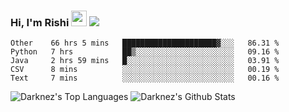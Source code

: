 ### Hi, I'm Rishi <img src="https://media.giphy.com/media/hvRJCLFzcasrR4ia7z/giphy.gif" width="25px" />  <img src="https://img.shields.io/badge/Data Scientist-Python-blue?style=flat-square" />
<!--START_SECTION:waka-->
```text
Other    66 hrs 5 mins   █████████████████████▓░░░   86.31 % 
Python   7 hrs           ██▒░░░░░░░░░░░░░░░░░░░░░░   09.16 % 
Java     2 hrs 59 mins   █░░░░░░░░░░░░░░░░░░░░░░░░   03.91 % 
CSV      8 mins          ░░░░░░░░░░░░░░░░░░░░░░░░░   00.19 % 
Text     7 mins          ░░░░░░░░░░░░░░░░░░░░░░░░░   00.16 % 
```
<!--END_SECTION:waka-->
<p>
<img alt="Darknez's Top Languages" src="https://github-readme-stats.vercel.app/api/top-langs/?username=Darknez07&langs_count=5&theme=tokyonight" />
<img alt="Darknez's Github Stats" src="https://github-readme-stats.vercel.app/api?username=Darknez07&show_icons=true&count_private=true&theme=dark" />
</p>
